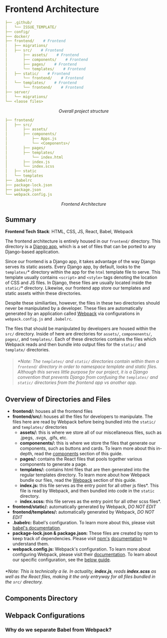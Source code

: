 # Frontend Architecture

```yml
├── .github/
│   └── ISSUE_TEMPLATE/
├── config/
├── docker/
├── frontend/    # Frontend
│   ├── migrations/
│   ├── src/    # Frontend
│       ├── assets/    # Frontend
│       ├── components/    # Frontend
│       ├── pages/    # Frontend
│       └── templates/    # Frontend
│   ├── static/    # Frontend
│       └── frontend/    # Frontend
│   └── templates/    # Frontend
│       └── frontend/    # Frontend
├── server/
│   └── migrations/
└── <loose files>
```
*<p style="text-align: center;">Overall project structure</p>*


```yml
├── frontend/
│   ├── src/
│       ├── assets/
│       ├── components/
│           ├── Apps.js
│           └── <Components>/
│       ├── pages/
│       ├── templates/
│           └── index.html
│       ├── index.js
│       └── index.scss
│   ├── static
│   └── templates
├── .babelrc
├── package-lock.json
├── package.json
└── webpack.config.js 
```
*<p style="text-align: center;">Frontend Architecture</p>*

## Summary

**Frontend Tech Stack**: HTML, CSS, JS, React, Babel, Webpack

The frontend architecture is entirely housed in our `frontend/` directory. This directory is a [Django app](https://docs.djangoproject.com/en/4.0/intro/tutorial01/), which is a set of files that can be ported to any Django-based application.

Since our frontend is a Django app, it takes advantage of the way Django serves its static assets. Every Django app, by default, looks to the `templates/`\* directory within the app for the `html` template file to serve. This template usually contains `<script>` and `<style>` tags denoting the location of CSS and JS files. In Django, these files are usually located inside the `static/`\* directory. Likewise, our frontend app store our templates and static assets within these directories.

Despite these similiarties, however, the files in these two directories should never be manipulated by a developer. These files are automatically generated by an application called [Webpack](https://webpack.js.org/) via configurations in `webpack.config.js` and `.babelrc`.

The files that should be manipulated by developers are housed within the `src/` directory. Inside of here are directories for `assets/`, `componenents/`, `pages/`, and `templates/`. Each of these directories contains the files which Webpack reads and then bundle into output files for the `static/` and `template/` directories.

> ###### *\*Note: The `templates/` and `static/` directories contain within them a `frontend/` directory in order to namespace template and static files. Although this serves little purpose for our project, it is a Django convention that prevents Django from confusing the `templates/` and `static/` directories from the frontend app vs another app.*

## Overview of Directories and Files

- **frontend/:** houses all the frontend files
- **frontend/src/:** houses all the files for developers to manipulate. The files here are read by Webpack before being bundled into the `static/` and `templates/` directories
    - **assets/:** this is where we store all of our miscellaneous files, such as .jpegs, .svgs, .gifs, etc.
    - **componenents/:** this is where we store the files that generate our components, such as buttons and cards. To learn more about this in-depth, read the [components](#components-directory) section of this guide.
    - **pages/:** contains the React files that pools together various components to generate a page.
    - **templates/:** contains html files that are then generated into the regular templates directory. To learn more about how Webpack bundle our files, read the [Webpack](#webpack-configurations) section of this guide.
    - **index.js:** this file serves as the entry point for all other js files\*. This file is read by Webpack, and then bundled into code in the `static` directory.
    - **index.scss:** this file serves as the entry point for all other scss files\*.
- **frontend/static/:** automatically generated by Webpack, *DO NOT EDIT*
- **frontend/templates/:** automatically generated by Webpack, *DO NOT EDIT*
- **.babelrc:** Babel's configuration. To learn more about this, please visit [babel's documentation](https://babeljs.io/docs/en/config-files#file-relative-configuration).
- **package-lock.json & package.json:** These files are created by npm to keep track of dependencies. Please visit [npm's](https://nodejs.org/en/knowledge/getting-started/npm/what-is-the-file-package-json/) [documentation](https://docs.npmjs.com/cli/v8/configuring-npm/package-lock-json) to understand them.
- **webpack.config.js:** Webpack's configuration. To learn more about configuring Webpack, please visit their [documentation](https://webpack.js.org/configuration/). To learn about our specific configuration, see the [below guide](#webpack-configurations).

###### *\*Note: This is technically a lie. In actuality, __index.js__, reads __index.scss__ as well as the React files, making it the only entryway for all files bundled in the `src/` directory.*

## Components Directory

## Webpack Configurations

### Why do we separate Babel from Webpack?


